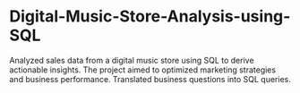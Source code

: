 # Digital-Music-Store-Analysis-using-SQL
Analyzed sales data from a digital music store using SQL to derive actionable insights.
The project aimed to optimized marketing strategies and business performance.
Translated business questions into SQL queries.
